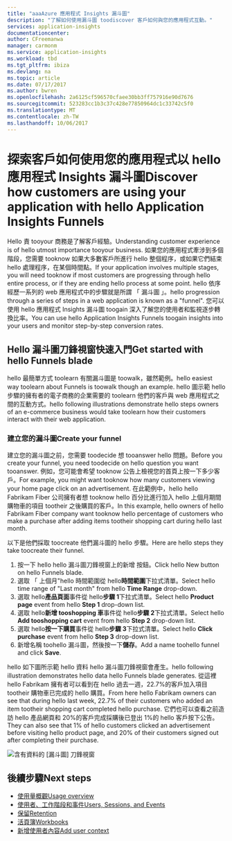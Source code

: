 ```yaml
---
title: "aaaAzure 應用程式 Insights 漏斗圖"
description: "了解如何使用漏斗圖 toodiscover 客戶如何與您的應用程式互動。"
services: application-insights
documentationcenter: 
author: CFreemanwa
manager: carmonm
ms.service: application-insights
ms.workload: tbd
ms.tgt_pltfrm: ibiza
ms.devlang: na
ms.topic: article
ms.date: 07/17/2017
ms.author: bwren
ms.openlocfilehash: 2a6125cf596570cfaee30bb3ff757916e90d7676
ms.sourcegitcommit: 523283cc1b3c37c428e77850964dc1c33742c5f0
ms.translationtype: MT
ms.contentlocale: zh-TW
ms.lasthandoff: 10/06/2017
---
```

# <a name="discover-how-customers-are-using-your-application-with-hello-application-insights-funnels"></a><span data-ttu-id="a5c80-103">探索客戶如何使用您的應用程式以 hello 應用程式 Insights 漏斗圖</span><span class="sxs-lookup"><span data-stu-id="a5c80-103">Discover how customers are using your application with hello Application Insights Funnels</span></span>

<span data-ttu-id="a5c80-104">Hello 責 tooyour 商務是了解客戶經驗。</span><span class="sxs-lookup"><span data-stu-id="a5c80-104">Understanding customer experience is of hello utmost importance tooyour business.</span></span> <span data-ttu-id="a5c80-105">如果您的應用程式牽涉到多個階段，您需要 tooknow 如果大多數客戶所進行 hello 整個程序，或如果它們結束 hello 處理程序，在某個時間點。</span><span class="sxs-lookup"><span data-stu-id="a5c80-105">If your application involves multiple stages, you will need tooknow if most customers are progressing through hello entire process, or if they are ending hello process at some point.</span></span> <span data-ttu-id="a5c80-106">hello 依序經歷一系列的 web 應用程式中的步驟就是所謂 「 漏斗圖 」。</span><span class="sxs-lookup"><span data-stu-id="a5c80-106">hello progression through a series of steps in a web application is known as a "funnel".</span></span> <span data-ttu-id="a5c80-107">您可以使用 hello 應用程式 Insights 漏斗圖 toogain 深入了解您的使用者和監視逐步轉換比率。</span><span class="sxs-lookup"><span data-stu-id="a5c80-107">You can use hello Application Insights Funnels toogain insights into your users and monitor step-by-step conversion rates.</span></span> 

## <a name="get-started-with-hello-funnels-blade"></a><span data-ttu-id="a5c80-108">Hello 漏斗圖刀鋒視窗快速入門</span><span class="sxs-lookup"><span data-stu-id="a5c80-108">Get started with hello Funnels blade</span></span>
<span data-ttu-id="a5c80-109">hello 最簡單方式 toolearn 有關漏斗圖是 toowalk，雖然範例。</span><span class="sxs-lookup"><span data-stu-id="a5c80-109">hello easiest way toolearn about Funnels is toowalk though an example.</span></span> <span data-ttu-id="a5c80-110">hello 圖示範 hello 步驟的擁有者的電子商務的企業需要的 toolearn 他們的客戶與 web 應用程式之間的互動方式。</span><span class="sxs-lookup"><span data-stu-id="a5c80-110">hello following illustrations demonstrate hello steps owners of an e-commerce business would take toolearn how their customers interact with their web application.</span></span>  

### <a name="create-your-funnel"></a><span data-ttu-id="a5c80-111">建立您的漏斗圖</span><span class="sxs-lookup"><span data-stu-id="a5c80-111">Create your funnel</span></span>
<span data-ttu-id="a5c80-112">建立您的漏斗圖之前，您需要 toodecide 想 tooanswer hello 問題。</span><span class="sxs-lookup"><span data-stu-id="a5c80-112">Before you create your funnel, you need toodecide on hello question you want tooanswer.</span></span> <span data-ttu-id="a5c80-113">例如，您可能會希望 tooknow 公告上檢視您的首頁上按一下多少客戶。</span><span class="sxs-lookup"><span data-stu-id="a5c80-113">For example, you might want tooknow how many customers viewing your home page click on an advertisement.</span></span> <span data-ttu-id="a5c80-114">在此範例中，hello hello Fabrikam Fiber 公司擁有者想 tooknow hello 百分比進行加入 hello 上個月期間購物車的項目 tootheir 之後購買的客戶。</span><span class="sxs-lookup"><span data-stu-id="a5c80-114">In this example, hello owners of hello Fabrikam Fiber company want tooknow hello percentage of customers who make a purchase after adding items tootheir shopping cart during hello last month.</span></span>

<span data-ttu-id="a5c80-115">以下是他們採取 toocreate 他們漏斗圖的 hello 步驟。</span><span class="sxs-lookup"><span data-stu-id="a5c80-115">Here are hello steps they take toocreate their funnel.</span></span>

1. <span data-ttu-id="a5c80-116">按一下 hello hello 漏斗圖刀鋒視窗上的新增 按鈕。</span><span class="sxs-lookup"><span data-stu-id="a5c80-116">Click hello New button on hello Funnels blade.</span></span>
1. <span data-ttu-id="a5c80-117">選取 「 上個月"hello 時間範圍從 hello**時間範圍**下拉式清單。</span><span class="sxs-lookup"><span data-stu-id="a5c80-117">Select hello time range of "Last month" from hello **Time Range** drop-down.</span></span> 
1. <span data-ttu-id="a5c80-118">選取 hello**產品頁面**事件從 hello**步驟 1**下拉式清單。</span><span class="sxs-lookup"><span data-stu-id="a5c80-118">Select hello **Product page** event from hello **Step 1** drop-down list.</span></span> 
1. <span data-ttu-id="a5c80-119">選取 hello**新增 tooshopping 車**事件從 hello**步驟 2**下拉式清單。</span><span class="sxs-lookup"><span data-stu-id="a5c80-119">Select hello **Add tooshopping cart** event from hello **Step 2** drop-down list.</span></span>
1. <span data-ttu-id="a5c80-120">選取 hello**按一下購買**事件從 hello**步驟 3**下拉式清單。</span><span class="sxs-lookup"><span data-stu-id="a5c80-120">Select hello **Click purchase** event from hello **Step 3** drop-down list.</span></span>
1. <span data-ttu-id="a5c80-121">新增名稱 toohello 漏斗圖，然後按一下**儲存**。</span><span class="sxs-lookup"><span data-stu-id="a5c80-121">Add a name toohello funnel and click **Save**.</span></span>

<span data-ttu-id="a5c80-122">hello 如下圖所示範 hello 資料 hello 漏斗圖刀鋒視窗會產生。</span><span class="sxs-lookup"><span data-stu-id="a5c80-122">hello following illustration demonstrates hello data hello Funnels blade generates.</span></span> <span data-ttu-id="a5c80-123">從這裡 hello Fabrikam 擁有者可以看到在 hello 過去一週，22.7%的客戶加入項目 tootheir 購物車已完成的 hello 購買。</span><span class="sxs-lookup"><span data-stu-id="a5c80-123">From here hello Fabrikam owners can see that during hello last week, 22.7% of their customers who added an item tootheir shopping cart completed hello purchase.</span></span> <span data-ttu-id="a5c80-124">它們也可以查看之前造訪 hello 產品網頁和 20%的客戶完成採購後已登出 1%的 hello 客戶按下公告。</span><span class="sxs-lookup"><span data-stu-id="a5c80-124">They can also see that 1% of hello customers clicked an advertisement before visiting hello product page, and 20% of their customers signed out after completing their purchase.</span></span>


![含有資料的 [漏斗圖] 刀鋒視窗](./media/app-insights-understand-usage-patterns/funnel1.png)

## <a name="next-steps"></a><span data-ttu-id="a5c80-126">後續步驟</span><span class="sxs-lookup"><span data-stu-id="a5c80-126">Next steps</span></span>
  * [<span data-ttu-id="a5c80-127">使用量概觀</span><span class="sxs-lookup"><span data-stu-id="a5c80-127">Usage overview</span></span>](app-insights-usage-overview.md)
  * [<span data-ttu-id="a5c80-128">使用者、工作階段和事件</span><span class="sxs-lookup"><span data-stu-id="a5c80-128">Users, Sessions, and Events</span></span>](app-insights-usage-segmentation.md)
  * [<span data-ttu-id="a5c80-129">保留</span><span class="sxs-lookup"><span data-stu-id="a5c80-129">Retention</span></span>](app-insights-usage-retention.md)
  * [<span data-ttu-id="a5c80-130">活頁簿</span><span class="sxs-lookup"><span data-stu-id="a5c80-130">Workbooks</span></span>](app-insights-usage-workbooks.md)
  * [<span data-ttu-id="a5c80-131">新增使用者內容</span><span class="sxs-lookup"><span data-stu-id="a5c80-131">Add user context</span></span>](app-insights-usage-send-user-context.md)
